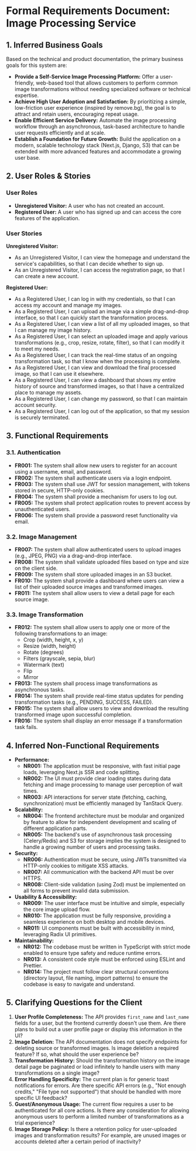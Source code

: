 # Formal Requirements Document: Image Processing Service

## 1. Inferred Business Goals

Based on the technical and product documentation, the primary business goals for this system are:

- **Provide a Self-Service Image Processing Platform:** Offer a user-friendly, web-based tool that allows customers to perform common image transformations without needing specialized software or technical expertise.
- **Achieve High User Adoption and Satisfaction:** By prioritizing a simple, low-friction user experience (inspired by remove.bg), the goal is to attract and retain users, encouraging repeat usage.
- **Enable Efficient Service Delivery:** Automate the image processing workflow through an asynchronous, task-based architecture to handle user requests efficiently and at scale.
- **Establish a Foundation for Future Growth:** Build the application on a modern, scalable technology stack (Next.js, Django, S3) that can be extended with more advanced features and accommodate a growing user base.

## 2. User Roles & Stories

### User Roles

- **Unregistered Visitor:** A user who has not created an account.
- **Registered User:** A user who has signed up and can access the core features of the application.

### User Stories

**Unregistered Visitor:**

- As an Unregistered Visitor, I can view the homepage and understand the service's capabilities, so that I can decide whether to sign up.
- As an Unregistered Visitor, I can access the registration page, so that I can create a new account.

**Registered User:**

- As a Registered User, I can log in with my credentials, so that I can access my account and manage my images.
- As a Registered User, I can upload an image via a simple drag-and-drop interface, so that I can quickly start the transformation process.
- As a Registered User, I can view a list of all my uploaded images, so that I can manage my image history.
- As a Registered User, I can select an uploaded image and apply various transformations (e.g., crop, resize, rotate, filter), so that I can modify it to meet my needs.
- As a Registered User, I can track the real-time status of an ongoing transformation task, so that I know when the processing is complete.
- As a Registered User, I can view and download the final processed image, so that I can use it elsewhere.
- As a Registered User, I can view a dashboard that shows my entire history of source and transformed images, so that I have a centralized place to manage my assets.
- As a Registered User, I can change my password, so that I can maintain account security.
- As a Registered User, I can log out of the application, so that my session is securely terminated.

## 3. Functional Requirements

### 3.1. Authentication

- **FR001:** The system shall allow new users to register for an account using a username, email, and password.
- **FR002:** The system shall authenticate users via a login endpoint.
- **FR003:** The system shall use JWT for session management, with tokens stored in secure, HTTP-only cookies.
- **FR004:** The system shall provide a mechanism for users to log out.
- **FR005:** The system shall protect application routes to prevent access by unauthenticated users.
- **FR006:** The system shall provide a password reset functionality via email.

### 3.2. Image Management

- **FR007:** The system shall allow authenticated users to upload images (e.g., JPEG, PNG) via a drag-and-drop interface.
- **FR008:** The system shall validate uploaded files based on type and size on the client side.
- **FR009:** The system shall store uploaded images in an S3 bucket.
- **FR010:** The system shall provide a dashboard where users can view a list of their uploaded source images and transformed images.
- **FR011:** The system shall allow users to view a detail page for each source image.

### 3.3. Image Transformation

- **FR012:** The system shall allow users to apply one or more of the following transformations to an image:
  - Crop (width, height, x, y)
  - Resize (width, height)
  - Rotate (degrees)
  - Filters (grayscale, sepia, blur)
  - Watermark (text)
  - Flip
  - Mirror
- **FR013:** The system shall process image transformations as asynchronous tasks.
- **FR014:** The system shall provide real-time status updates for pending transformation tasks (e.g., PENDING, SUCCESS, FAILED).
- **FR015:** The system shall allow users to view and download the resulting transformed image upon successful completion.
- **FR016:** The system shall display an error message if a transformation task fails.

## 4. Inferred Non-Functional Requirements

- **Performance:**
  - **NR001:** The application must be responsive, with fast initial page loads, leveraging Next.js SSR and code splitting.
  - **NR002:** The UI must provide clear loading states during data fetching and image processing to manage user perception of wait times.
  - **NR003:** API interactions for server state (fetching, caching, synchronization) must be efficiently managed by TanStack Query.
- **Scalability:**
  - **NR004:** The frontend architecture must be modular and organized by feature to allow for independent development and scaling of different application parts.
  - **NR005:** The backend's use of asynchronous task processing (Celery/Redis) and S3 for storage implies the system is designed to handle a growing number of users and processing tasks.
- **Security:**
  - **NR006:** Authentication must be secure, using JWTs transmitted via HTTP-only cookies to mitigate XSS attacks.
  - **NR007:** All communication with the backend API must be over HTTPS.
  - **NR008:** Client-side validation (using Zod) must be implemented on all forms to prevent invalid data submission.
- **Usability & Accessibility:**
  - **NR009:** The user interface must be intuitive and simple, especially the core image upload flow.
  - **NR010:** The application must be fully responsive, providing a seamless experience on both desktop and mobile devices.
  - **NR011:** UI components must be built with accessibility in mind, leveraging Radix UI primitives.
- **Maintainability:**
  - **NR012:** The codebase must be written in TypeScript with strict mode enabled to ensure type safety and reduce runtime errors.
  - **NR013:** A consistent code style must be enforced using ESLint and Prettier.
  - **NR014:** The project must follow clear structural conventions (directory layout, file naming, import patterns) to ensure the codebase is easy to navigate and understand.

## 5. Clarifying Questions for the Client

1.  **User Profile Completeness:** The API provides `first_name` and `last_name` fields for a user, but the frontend currently doesn't use them. Are there plans to build out a user profile page or display this information in the UI?
2.  **Image Deletion:** The API documentation does not specify endpoints for deleting source or transformed images. Is image deletion a required feature? If so, what should the user experience be?
3.  **Transformation History:** Should the transformation history on the image detail page be paginated or load infinitely to handle users with many transformations on a single image?
4.  **Error Handling Specificity:** The current plan is for generic toast notifications for errors. Are there specific API errors (e.g., "Not enough credits," "File type not supported") that should be handled with more specific UI feedback?
5.  **Guest/Anonymous Usage:** The current flow requires a user to be authenticated for all core actions. Is there any consideration for allowing anonymous users to perform a limited number of transformations as a trial experience?
6.  **Image Storage Policy:** Is there a retention policy for user-uploaded images and transformation results? For example, are unused images or accounts deleted after a certain period of inactivity?
